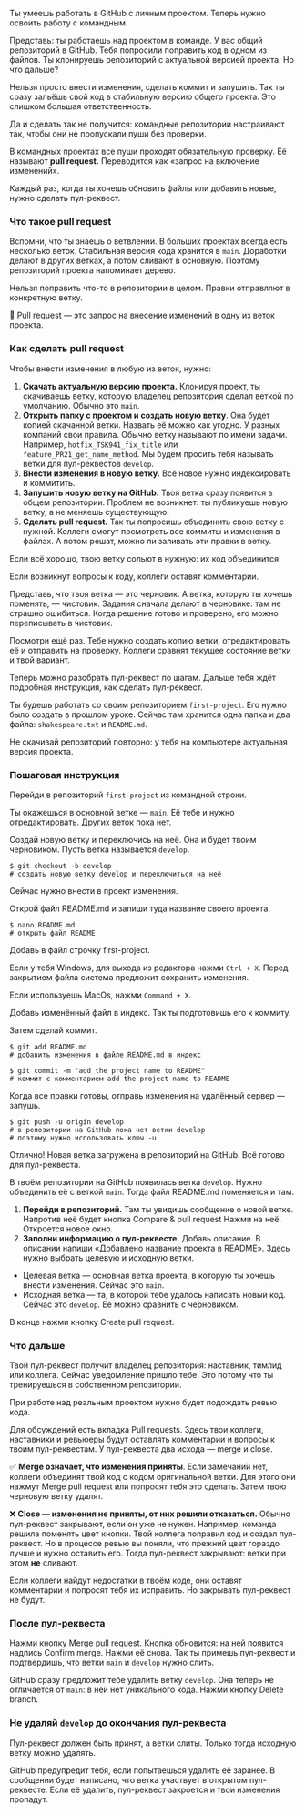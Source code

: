 Ты умеешь работать в GitHub с личным проектом. Теперь нужно освоить работу с командным.

Представь: ты работаешь над проектом в команде. У вас общий репозиторий в GitHub. Тебя попросили поправить код в одном из файлов. Ты клонируешь репозиторий с актуальной версией проекта. Но что дальше?

Нельзя просто внести изменения, сделать коммит и запушить. Так ты сразу зальёшь свой код в стабильную версию общего проекта. Это слишком большая ответственность.

Да и сделать так не получится: командные репозитории настраивают так, чтобы они не пропускали пуши без проверки.


В командных проектах все пуши проходят обязательную проверку. Её называют **pull request.** Переводится как «запрос на включение изменений».

Каждый раз, когда ты хочешь обновить файлы или добавить новые, нужно сделать пул-реквест.

### Что такое pull request

Вспомни, что ты знаешь о ветвлении. В больших проектах всегда есть несколько веток. Стабильная версия кода хранится в `main`. Доработки делают в других ветках, а потом сливают в основную. Поэтому репозиторий проекта напоминает дерево.

Нельзя поправить что-то в репозитории в целом. Правки отправляют в конкретную ветку.

📌 Pull request — это запрос на внесение изменений в одну из веток проекта.


### Как сделать pull request

Чтобы внести изменения в любую из веток, нужно:

1. **Скачать актуальную версию проекта.** Клонируя проект, ты скачиваешь ветку, которую владелец репозитория сделал веткой по умолчанию. Обычно это `main`.
2. **Открыть папку с проектом и создать новую ветку**. Она будет копией скачанной ветки. Назвать её можно как угодно. У разных компаний свои правила. Обычно ветку называют по имени задачи. Например, `hotfix_TSK941_fix_title` или `feature_PR21_get_name_method`. Мы будем просить тебя называть ветки для пул-реквестов `develop`.
3. **Внести изменения в новую ветку.** Всё новое нужно индексировать и коммитить.
4. **Запушить новую ветку на GitHub.** Твоя ветка сразу появится в общем репозитории. Проблем не возникнет: ты публикуешь новую ветку, а не меняешь существующую.
5. **Сделать pull request.** Так ты попросишь объединить свою ветку с нужной. Коллеги смогут посмотреть все коммиты и изменения в файлах. А потом решат, можно ли заливать эти правки в ветку.

Если всё хорошо, твою ветку сольют в нужную: их код объединится.

Если возникнут вопросы к коду, коллеги оставят комментарии.


Представь, что твоя ветка — это черновик. А ветка, которую ты хочешь поменять, — чистовик. Задания сначала делают в черновике: там не страшно ошибиться. Когда решение готово и проверено, его можно переписывать в чистовик.

Посмотри ещё раз. Тебе нужно создать копию ветки, отредактировать её и отправить на проверку. Коллеги сравнят текущее состояние ветки и твой вариант.

Теперь можно разобрать пул-реквест по шагам. Дальше тебя ждёт подробная инструкция, как сделать пул-реквест.


Ты будешь работать со своим репозиторием `first-project`. Его нужно было создать в прошлом уроке. Сейчас там хранится одна папка и два файла: `shakespeare.txt` и `README.md`.

Не скачивай репозиторий повторно: у тебя на компьютере актуальная версия проекта.

### Пошаговая инструкция

Перейди в репозиторий `first-project` из командной строки.

Ты окажешься в основной ветке — `main`. Её тебе и нужно отредактировать. Других веток пока нет.

Создай новую ветку и переключись на неё. Она и будет твоим черновиком. Пусть ветка называется `develop`.
```
$ git checkout -b develop
# создать новую ветку develop и переключиться на неё 
```


Сейчас нужно внести в проект изменения.

Открой файл README.md и запиши туда название своего проекта.
```
$ nano README.md
# открыть файл README 
```

Добавь в файл строчку first-project.

Если у тебя Windows, для выхода из редактора нажми `Ctrl + X`. Перед закрытием файла система предложит сохранить изменения.

Если используешь MacOs, нажми `Command + X`.


Добавь изменённый файл в индекс. Так ты подготовишь его к коммиту.

Затем сделай коммит.
```
$ git add README.md
# добавить изменения в файле README.md в индекс

$ git commit -m "add the project name to README"
# коммит с комментарием add the project name to README 
```


Когда все правки готовы, отправь изменения на удалённый сервер — запушь.
```
$ git push -u origin develop
# в репозитории на GitHub пока нет ветки develop
# поэтому нужно использовать ключ -u 
```

Отлично! Новая ветка загружена в репозиторий на GitHub. Всё готово для пул-реквеста.


В твоём репозитории на GitHub появилась ветка `develop`. Нужно объединить её с веткой `main`. Тогда файл README.md поменяется и там.

1. **Перейди в репозиторий.** Там ты увидишь сообщение о новой ветке. Напротив неё будет кнопка Compare & pull request
   Нажми на неё. Откроется новое окно.
2. **Заполни информацию о пул-реквесте.** Добавь описание. В описании напиши «Добавлено название проекта в README».
   Здесь нужно выбрать целевую и исходную ветки.

- Целевая ветка — основная ветка проекта, в которую ты хочешь внести изменения. Сейчас это `main`.
- Исходная ветка — та, в которой тебе удалось написать новый код. Сейчас это `develop`. Её можно сравнить с черновиком.

В конце нажми кнопку Create pull request.
### Что дальше

Твой пул-реквест получит владелец репозитория: наставник, тимлид или коллега. Сейчас уведомление пришло тебе. Это потому что ты тренируешься в собственном репозитории.

При работе над реальным проектом нужно будет подождать ревью кода.

Для обсуждений есть вкладка Pull requests. Здесь твои коллеги, наставники и ревьюеры будут оставлять комментарии и вопросы к твоим пул-реквестам.
У пул-реквеста два исхода — merge и close.

✅ **Merge означает, что изменения приняты**. Если замечаний нет, коллеги объединят твой код с кодом оригинальной ветки. Для этого они нажмут Merge pull request или попросят тебя это сделать. Затем твою черновую ветку удалят.

❌ **Close — изменения не приняты, от них решили отказаться.** Обычно пул-реквест закрывают, если он уже не нужен. Например, команда решила поменять цвет кнопки. Твой коллега поправил код и создал пул-реквест. Но в процессе ревью вы поняли, что прежний цвет гораздо лучше и нужно оставить его. Тогда пул-реквест закрывают: ветки при этом **не** сливают.

Если коллеги найдут недостатки в твоём коде, они оставят комментарии и попросят тебя их исправить. Но закрывать пул-реквест не будут.
### После пул-реквеста

Нажми кнопку Merge pull request. Кнопка обновится: на ней появится надпись Confirm merge. Нажми её снова. Так ты примешь пул-реквест и подтвердишь, что ветки `main` и `develop` нужно слить.

GitHub сразу предложит тебе удалить ветку `develop`. Она теперь не отличается от `main`: в ней нет уникального кода. Нажми кнопку Delete branch.

### Не удаляй `develop` до окончания пул-реквеста

Пул-реквест должен быть принят, а ветки слиты. Только тогда исходную ветку можно удалять.

GitHub предупредит тебя, если попытаешься удалить её заранее. В сообщении будет написано, что ветка участвует в открытом пул-реквесте. Если её удалить, пул-реквест закроется и твои изменения пропадут.
